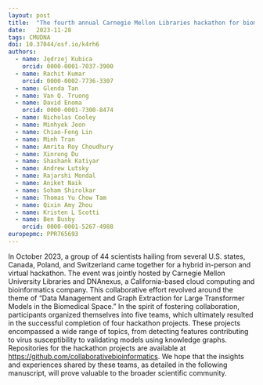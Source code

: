 ```yaml
---
layout: post
title:  "The fourth annual Carnegie Mellon Libraries hackathon for biomedical data management, knowledge graphs, and deep learning"
date:   2023-11-28
tags: CMUDNA
doi: 10.37044/osf.io/k4rh6
authors:
  - name: Jędrzej Kubica
    orcid: 0000-0001-7037-3900
  - name: Rachit Kumar
    orcid: 0000-0002-7736-3307
  - name: Glenda Tan
  - name: Van Q. Truong
  - name: David Enoma
    orcid: 0000-0001-7300-8474
  - name: Nicholas Cooley
  - name: Minhyek Jeon
  - name: Chiao-Feng Lin
  - name: Minh Tran
  - name: Amrita Roy Choudhury
  - name: Xinrong Du
  - name: Shashank Katiyar
  - name: Andrew Lutsky
  - name: Rajarshi Mondal
  - name: Aniket Naik
  - name: Soham Shirolkar
  - name: Thomas Yu Chow Tam
  - name: Qixin Amy Zhou
  - name: Kristen L Scotti
  - name: Ben Busby
    orcid: 0000-0001-5267-4988
europepmc: PPR765693
---
```


In October 2023, a group of 44 scientists hailing from several U.S. states, Canada, Poland, and Switzerland came together for a hybrid in-person and virtual hackathon. The event was jointly hosted by Carnegie Mellon University Libraries and DNAnexus, a California-based cloud computing and bioinformatics company. This collaborative effort revolved around the theme of “Data Management and Graph Extraction for Large Transformer Models in the Biomedical Space.” In the spirit of fostering collaboration, participants organized themselves into five teams, which ultimately resulted in the successful completion of four hackathon projects. These projects encompassed a wide range of topics, from detecting features contributing to virus susceptibility to validating models using knowledge graphs. Repositories for the hackathon projects are available at https://github.com/collaborativebioinformatics. We hope that the insights and experiences shared by these teams, as detailed in the following manuscript, will prove valuable to the broader scientific community.

